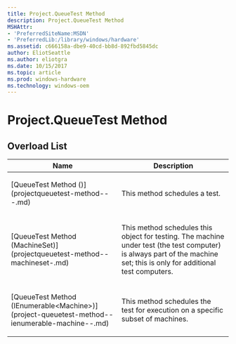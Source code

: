 ```yaml
---
title: Project.QueueTest Method
description: Project.QueueTest Method
MSHAttr:
- 'PreferredSiteName:MSDN'
- 'PreferredLib:/library/windows/hardware'
ms.assetid: c666158a-dbe9-40cd-bb8d-892fbd5845dc
author: EliotSeattle
ms.author: eliotgra
ms.date: 10/15/2017
ms.topic: article
ms.prod: windows-hardware
ms.technology: windows-oem
---
```


# Project.QueueTest Method


## <span id="Overload_List"></span><span id="overload_list"></span><span id="OVERLOAD_LIST"></span>Overload List


<table>
<colgroup>
<col width="50%" />
<col width="50%" />
</colgroup>
<thead>
<tr class="header">
<th>Name</th>
<th>Description</th>
</tr>
</thead>
<tbody>
<tr class="odd">
<td><p>[QueueTest Method ()](projectqueuetest-method---.md)</p></td>
<td><p>This method schedules a test.</p></td>
</tr>
<tr class="even">
<td><p>[QueueTest Method (MachineSet)](projectqueuetest-method--machineset-.md)</p></td>
<td><p>This method schedules this object for testing. The machine under test (the test computer) is always part of the machine set; this is only for additional test computers.</p></td>
</tr>
<tr class="odd">
<td><p>[QueueTest Method (IEnumerable&lt;Machine&gt;)](project-queuetest-method--ienumerable-machine--.md)</p></td>
<td><p>This method schedules the test for execution on a specific subset of machines.</p></td>
</tr>
</tbody>
</table>

 

 

 






